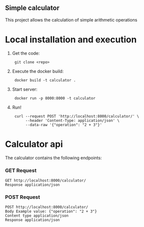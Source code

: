 ## Simple calculator
This project allows the calculation of simple arithmetic operations
 
# Local installation and execution

1. Get the code:

        git clone <repo>

2. Execute the docker build:

        docker build -t calculator .

3. Start server:

        docker run -p 8000:8000 -t calculator

4. Run!

        curl --request POST 'http://localhost:8000/calculator/' \
             --header 'Content-Type: application/json' \
             --data-raw '{"operation": "2 + 3"}'

# Calculator api
The calculator contains the following endpoints:

### GET Request

    GET http://localhost:8000/calculator/
    Response application/json
    
### POST Request

    POST http://localhost:8000/calculator/
    Body Example value: {"operation": "2 + 3"}
    Content type application/json
    Response application/json